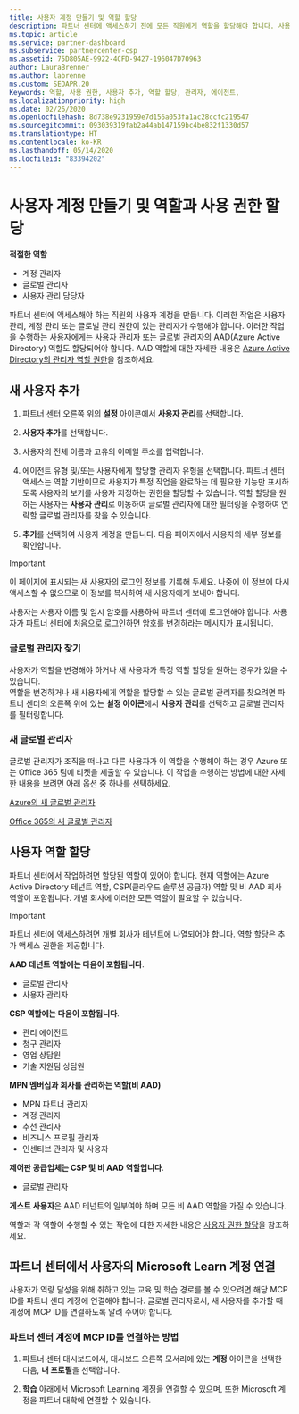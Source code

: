 ```yaml
---
title: 사용자 계정 만들기 및 역할 할당
description: 파트너 센터에 액세스하기 전에 모든 직원에게 역할을 할당해야 합니다. 사용자 계정을 만들고, 역할을 할당하고, 사용 권한을 설정하는 방법에 대해 알아봅니다.
ms.topic: article
ms.service: partner-dashboard
ms.subservice: partnercenter-csp
ms.assetid: 75D805AE-9922-4CFD-9427-196047D70963
author: LauraBrenner
ms.author: labrenne
ms.custom: SEOAPR.20
Keywords: 역할, 사용 권한, 사용자 추가, 역할 할당, 관리자, 에이전트,
ms.localizationpriority: high
ms.date: 02/26/2020
ms.openlocfilehash: 8d738e9231959e7d156a053fa1ac28ccfc219547
ms.sourcegitcommit: 093039319fab2a44ab147159bc4be832f1330d57
ms.translationtype: HT
ms.contentlocale: ko-KR
ms.lasthandoff: 05/14/2020
ms.locfileid: "83394202"
---
```

# <a name="create-user-accounts-and-assign-roles-and-permissions"></a>사용자 계정 만들기 및 역할과 사용 권한 할당

**적절한 역할**

- 계정 관리자
- 글로벌 관리자
- 사용자 관리 담당자

파트너 센터에 액세스해야 하는 직원의 사용자 계정을 만듭니다. 이러한 작업은 사용자 관리, 계정 관리 또는 글로벌 관리 권한이 있는 관리자가 수행해야 합니다. 이러한 작업을 수행하는 사용자에게는 사용자 관리자 또는 글로벌 관리자의 AAD(Azure Active Directory) 역할도 할당되어야 합니다. AAD 역할에 대한 자세한 내용은 [Azure Active Directory의 관리자 역할 권한](https://docs.microsoft.com/azure/active-directory/users-groups-roles/directory-assign-admin-roles)을 참조하세요.


## <a name="add-a-new-user"></a>새 사용자 추가

1. 파트너 센터 오른쪽 위의 **설정** 아이콘에서 **사용자 관리**를 선택합니다.

2. **사용자 추가**를 선택합니다.

3. 사용자의 전체 이름과 고유의 이메일 주소를 입력합니다.

4. 에이전트 유형 및/또는 사용자에게 할당할 관리자 유형을 선택합니다. 파트너 센터 액세스는 역할 기반이므로 사용자가 특정 작업을 완료하는 데 필요한 기능만 표시하도록 사용자의 보기를 사용자 지정하는 권한을 할당할 수 있습니다.  역할 할당을 원하는 사용자는 **사용자 관리**로 이동하여 글로벌 관리자에 대한 필터링을 수행하여 연락할 글로벌 관리자를 찾을 수 있습니다.

5. **추가**를 선택하여 사용자 계정을 만듭니다. 다음 페이지에서 사용자의 세부 정보를 확인합니다.

> [!IMPORTANT]  
> 이 페이지에 표시되는 새 사용자의 로그인 정보를 기록해 두세요. 나중에 이 정보에 다시 액세스할 수 없으므로 이 정보를 복사하여 새 사용자에게 보내야 합니다. 


사용자는 사용자 이름 및 임시 암호를 사용하여 파트너 센터에 로그인해야 합니다. 사용자가 파트너 센터에 처음으로 로그인하면 암호를 변경하라는 메시지가 표시됩니다. 


### <a name="find-your-global-admin"></a>글로벌 관리자 찾기

사용자가 역할을 변경해야 하거나 새 사용자가 특정 역할 할당을 원하는 경우가 있을 수 있습니다.  
역할을 변경하거나 새 사용자에게 역할을 할당할 수 있는 글로벌 관리자를 찾으려면 파트너 센터의 오른쪽 위에 있는 **설정 아이콘**에서 **사용자 관리**를 선택하고 글로벌 관리자를 필터링합니다. 


### <a name="new-global-admin"></a>새 글로벌 관리자

글로벌 관리자가 조직을 떠나고 다른 사용자가 이 역할을 수행해야 하는 경우 Azure 또는 Office 365 팀에 티켓을 제출할 수 있습니다. 이 작업을 수행하는 방법에 대한 자세한 내용을 보려면 아래 옵션 중 하나를 선택하세요.

[Azure의 새 글로벌 관리자](https://support.microsoft.com/help/4505981/what-to-do-if-the-only-admin-for-your-mpn-program-has-left-the-company)

[Office 365의 새 글로벌 관리자](https://admin.microsoft.com/)


## <a name="assign-user-roles"></a>사용자 역할 할당

파트너 센터에서 작업하려면 할당된 역할이 있어야 합니다.  현재 역할에는 Azure Active Directory 테넌트 역할, CSP(클라우드 솔루션 공급자) 역할 및 비 AAD 회사 역할이 포함됩니다. 개별 회사에 이러한 모든 역할이 필요할 수 있습니다.

>[!Important]
>파트너 센터에 액세스하려면 개별 회사가 테넌트에 나열되어야 합니다. 역할 할당은 추가 액세스 권한을 제공합니다.


**AAD 테넌트 역할에는 다음이 포함됩니다**.
- 글로벌 관리자
- 사용자 관리자

**CSP 역할에는 다음이 포함됩니다**.
- 관리 에이전트
- 청구 관리자
- 영업 상담원
- 기술 지원팀 상담원

**MPN 멤버십과 회사를 관리하는 역할(비 AAD)**
- MPN 파트너 관리자
- 계정 관리자
- 추천 관리자
- 비즈니스 프로필 관리자
- 인센티브 관리자 및 사용자

**제어판 공급업체는 CSP 및 비 AAD 역할입니다**.
- 글로벌 관리자

**게스트 사용자**은 AAD 테넌트의 일부여야 하며 모든 비 AAD 역할을 가질 수 있습니다.

역할과 각 역할이 수행할 수 있는 작업에 대한 자세한 내용은 [사용자 권한 할당](permissions-overview.md)을 참조하세요.

## <a name="associate-a-users-microsoft-learn-account-in-partner-center"></a>파트너 센터에서 사용자의 Microsoft Learn 계정 연결

사용자가 역량 달성을 위해 취하고 있는 교육 및 학습 경로를 볼 수 있으려면 해당 MCP ID를 파트너 센터 계정에 연결해야 합니다. 글로벌 관리자로서, 새 사용자를 추가할 때 계정에 MCP ID를 연결하도록 알려 주어야 합니다. 

### <a name="how-to-associate-your-mcp-id-to-your-partner-center-account"></a>파트너 센터 계정에 MCP ID를 연결하는 방법

1. 파트너 센터 대시보드에서, 대시보드 오른쪽 모서리에 있는 **계정** 아이콘을 선택한 다음, **내 프로필**을 선택합니다.

2. **학습** 아래에서 Microsoft Learning 계정을 연결할 수 있으며, 또한 Microsoft 계정을 파트너 대학에 연결할 수 있습니다.
